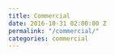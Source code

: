 ```yaml
---
title: Commercial
date: 2016-10-31 02:00:00 Z
permalink: "/commercial/"
categories: commercial
---
```


